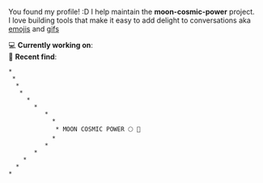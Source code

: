 You found my profile! :D I help maintain the **moon-cosmic-power** project.  
I love building tools that make it easy to add delight to conversations aka [emojis](https://en.wikipedia.org/wiki/Emoji) and [gifs](https://en.wikipedia.org/wiki/GIF)

💻 **Currently working on**:   
🔭 **Recent find**: 

```
*
 *
  *
   *
     *
       * 
          *
            *
             * MOON COSMIC POWER 🌕 💫
            *
          *
       *
    *
  *
*
```
